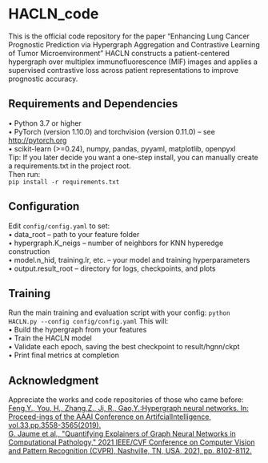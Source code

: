 # HACLN_code
This is the official code repository for the paper
“Enhancing Lung Cancer Prognostic Prediction via Hypergraph Aggregation and Contrastive Learning of Tumor Microenvironment” HACLN constructs a patient-centered hypergraph over multiplex immunofluorescence (MIF) images and applies a supervised contrastive loss across patient representations to improve prognostic accuracy.
## Requirements and Dependencies<br>
• Python 3.7 or higher<br>
• PyTorch (version 1.10.0) and torchvision (version 0.11.0) – see http://pytorch.org<br>
• scikit-learn (>=0.24), numpy, pandas, pyyaml, matplotlib, openpyxl<br>
Tip: If you later decide you want a one-step install, you can manually create a requirements.txt in the project root.<br> Then run:<br>
```pip install -r requirements.txt```
## Configuration
Edit ```config/config.yaml``` to set:<br>
• data_root – path to your feature folder<br>
• hypergraph.K_neigs – number of neighbors for KNN hyperedge construction<br>
• model.n_hid, training.lr, etc. – your model and training hyperparameters<br>
• output.result_root – directory for logs, checkpoints, and plots<br>

## Training
Run the main training and evaluation script with your config:
```python HACLN.py --config config/config.yaml```
This will:<br>
• Build the hypergraph from your features<br>
• Train the HACLN model <br>
• Validate each epoch, saving the best checkpoint to result/hgnn/ckpt<br>
• Print final metrics at completion<br>
## Acknowledgment
Appreciate the works and code repositories of those who came before:<br>
[Feng,Y., You, H., Zhang,Z., Ji, R., Gao,Y.:Hypergraph neural networks. In: Proceed-ings of the AAAI Conference on ArtifcialIntelligence, vol.33,pp.3558-3565(2019).](https://arxiv.org/abs/1809.09401)<br>
[G. Jaume et al., "Quantifying Explainers of Graph Neural Networks in Computational Pathology," 2021 IEEE/CVF Conference on Computer Vision and Pattern Recognition (CVPR), Nashville, TN, USA, 2021, pp. 8102-8112.](https://ieeexplore.ieee.org/document/9577985)



